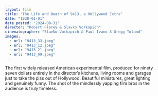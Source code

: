 ```yaml
---
layout: film
title: "The Life and Death of 9413, a Hollywood Extra"
date: "1928-01-01"
date_posted: "2024-08-31"
director: "Robert Florey & Slavko Vorkapich"
cinematographer: "Slavko Vorkapich & Paul Ivano & Gregg Toland"
images:
  - url: "9413_33.jpeg"
  - url: "9413_12.jpeg"
  - url: "9413_21.jpeg"
  - url: "9413_09.jpeg"
---
```


The first widely released American experimental film, produced for ninety seven dollars entirely in the director’s kitchens, living rooms and garages just to take the piss out of Hollywood. Beautiful miniatures, great lighting and genuinely funny. The shot of the mindlessly yapping film bros in the audience is truly timeless.
